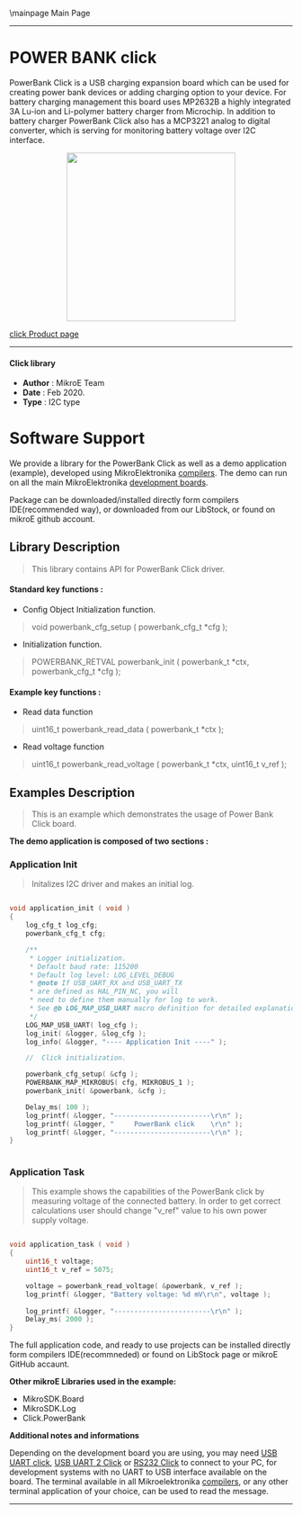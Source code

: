 \mainpage Main Page
 
---
# POWER BANK click

PowerBank Click is a USB charging expansion board which can be used for creating power bank devices or adding charging option to your device. For battery charging management this board uses MP2632B a highly integrated 3A Lu-ion and Li-polymer battery charger from Microchip. In addition to battery charger PowerBank Click also has a MCP3221 analog to digital converter, which is serving for monitoring battery voltage over I2C interface.

<p align="center">
  <img src="https://download.mikroe.com/images/click_for_ide/powerbank_click.png" height=300px>
</p>

[click Product page](https://www.mikroe.com/power-bank-click)

---


#### Click library 

- **Author**        : MikroE Team
- **Date**          : Feb 2020.
- **Type**          : I2C type


# Software Support

We provide a library for the PowerBank Click 
as well as a demo application (example), developed using MikroElektronika 
[compilers](https://shop.mikroe.com/compilers). 
The demo can run on all the main MikroElektronika [development boards](https://shop.mikroe.com/development-boards).

Package can be downloaded/installed directly form compilers IDE(recommended way), or downloaded from our LibStock, or found on mikroE github account. 

## Library Description

> This library contains API for PowerBank Click driver.

#### Standard key functions :

- Config Object Initialization function.
> void powerbank_cfg_setup ( powerbank_cfg_t *cfg ); 
 
- Initialization function.
> POWERBANK_RETVAL powerbank_init ( powerbank_t *ctx, powerbank_cfg_t *cfg );



#### Example key functions :

- Read data function
> uint16_t powerbank_read_data ( powerbank_t *ctx );
 
- Read voltage function
> uint16_t powerbank_read_voltage ( powerbank_t *ctx, uint16_t v_ref );


## Examples Description

> 
> This is an example which demonstrates the usage of Power Bank Click board.
> 

**The demo application is composed of two sections :**

### Application Init 

> Initalizes I2C driver and makes an initial log.

```c

void application_init ( void )
{
    log_cfg_t log_cfg;
    powerbank_cfg_t cfg;

    /** 
     * Logger initialization.
     * Default baud rate: 115200
     * Default log level: LOG_LEVEL_DEBUG
     * @note If USB_UART_RX and USB_UART_TX 
     * are defined as HAL_PIN_NC, you will 
     * need to define them manually for log to work. 
     * See @b LOG_MAP_USB_UART macro definition for detailed explanation.
     */
    LOG_MAP_USB_UART( log_cfg );
    log_init( &logger, &log_cfg );
    log_info( &logger, "---- Application Init ----" );

    //  Click initialization.

    powerbank_cfg_setup( &cfg );
    POWERBANK_MAP_MIKROBUS( cfg, MIKROBUS_1 );
    powerbank_init( &powerbank, &cfg );

    Delay_ms( 100 );
    log_printf( &logger, "------------------------\r\n" );
    log_printf( &logger, "     PowerBank click    \r\n" );
    log_printf( &logger, "------------------------\r\n" );
}
  
```

### Application Task

> This example shows the capabilities of the PowerBank click by measuring voltage of the connected battery. In order to get correct calculations user should change "v_ref" value to his own power supply voltage.

```c

void application_task ( void )
{
    uint16_t voltage;
    uint16_t v_ref = 5075;

    voltage = powerbank_read_voltage( &powerbank, v_ref );
    log_printf( &logger, "Battery voltage: %d mV\r\n", voltage );
    
    log_printf( &logger, "------------------------\r\n" );
    Delay_ms( 2000 );
}  

```

The full application code, and ready to use projects can be  installed directly form compilers IDE(recommneded) or found on LibStock page or mikroE GitHub accaunt.

**Other mikroE Libraries used in the example:** 

- MikroSDK.Board
- MikroSDK.Log
- Click.PowerBank

**Additional notes and informations**

Depending on the development board you are using, you may need 
[USB UART click](https://shop.mikroe.com/usb-uart-click), 
[USB UART 2 Click](https://shop.mikroe.com/usb-uart-2-click) or 
[RS232 Click](https://shop.mikroe.com/rs232-click) to connect to your PC, for 
development systems with no UART to USB interface available on the board. The 
terminal available in all Mikroelektronika 
[compilers](https://shop.mikroe.com/compilers), or any other terminal application 
of your choice, can be used to read the message.



---
